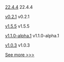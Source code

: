 
[22.4.4](https://github.com/hyperledger/besu/releases/tag/22.4.4) 22.4.4

[v0.2.1](https://github.com/hyperledger/aries-framework-javascript/releases/tag/v0.2.1) v0.2.1

[v1.5.5](https://github.com/hyperledger/fabric-ca/releases/tag/v1.5.5) v1.5.5

[v1.1.0-alpha.1](https://github.com/hyperledger/firefly-cli/releases/tag/v1.1.0-alpha.1) v1.1.0-alpha.1

[v1.0.3](https://github.com/hyperledger/firefly/releases/tag/v1.0.3) v1.0.3


[See more >>>](https://start-here.hyperledger.org/releases)
